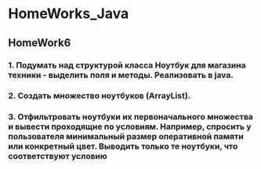 # HomeWorks_Java
## HomeWork6

### 1. Подумать над структурой класса Ноутбук для магазина техники - выделить поля и методы. Реализовать в java.
### 2. Создать множество ноутбуков (ArrayList).
### 3. Отфильтровать ноутбуки их первоначального множества и вывести проходящие по условиям. Например, спросить у пользователя минимальный размер оперативной памяти или конкретный цвет. Выводить только те ноутбуки, что соответствуют условию



